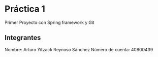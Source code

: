 # Práctica 1

Primer Proyecto con Spring framework y Git

## Integrantes

Nombre: Arturo Yitzack Reynoso Sánchez
Número de cuenta: 40800439